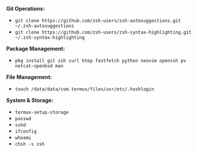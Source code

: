 **Git Operations:**
- `git clone https://github.com/zsh-users/zsh-autosuggestions.git ~/.zsh-autosuggestions`
- `git clone https://github.com/zsh-users/zsh-syntax-highlighting.git ~/.zsh-syntax-highlighting`

**Package Management:**
- `pkg install git zsh curl htop fastfetch python neovim openssh pv netcat-openbsd man`

**File Management:**
- `touch /data/data/com.termux/files/usr/etc/.hushlogin`

**System & Storage:**
- `termux-setup-storage`
- `passwd`
- `sshd`
- `ifconfig`
- `whoami`
- `chsh -s zsh`
